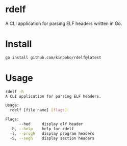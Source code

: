 # rdelf

A CLI application for parsing ELF headers written in Go.

# Install

```bash
go install github.com/kinpoko/rdelf@latest
```

# Usage

```bash
rdelf -h
A CLI application for parsing ELF headers.

Usage:
  rdelf [file name] [flags]

Flags:
      --hed     display elf header
  -h, --help    help for rdelf
  -l, --progh   display program headers
  -S, --segh    display section headers
```
